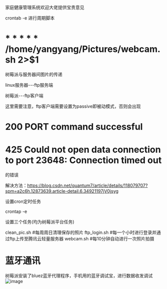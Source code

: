 家庭健康管理系统欢迎大佬提供宝贵意见

crontab -e 进行周期脚本

# * * * * * /home/yangyang/Pictures/webcam.sh 2>$1

树莓派与服务器间图片的传递

linux服务器---ftp服务端

树莓派---ftp客户端

这里需要注意，ftp客户端需要设置为passive即被动模式，否则会出现

# 200 PORT command successful 
# 425 Could not open data connection to port 23648: Connection timed out

的错误

解决方法：https://blog.csdn.net/quantum7/article/details/118079707?spm=a2c6h.12873639.article-detail.6.34921197jV0jsyg

设置cron定时任务

crontap -e

设置三个任务(均为树莓派平台任务)

clean_pic.sh #每周周日清理保存的照片
ftp_login.sh #每一个小时进行登录并通过ftp上传至腾讯云轻量服务器
webcam.sh #每10分钟自动进行一次照片拍摄



# 蓝牙通讯

树莓派安装了bluez蓝牙代理程序，手机用的蓝牙调试宝，进行数据收发调试
![image](https://user-images.githubusercontent.com/94435405/228773878-eaf23c07-4876-4073-9aa2-9fbf515b7327.png)

